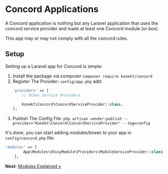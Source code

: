 # Concord Applications

A Concord application is nothing but any Laravel application that uses the concord service provider and loads at least one Concord module (or box).

This app may or may not comply with all the concord rules.

## Setup

Setting up a Laravel app for Concord is simple:

1. Install the package via composer `composer require konekt/concord`
2. Register The Provider: `config/app.php` add:
    ```php
    'providers' => [
        // Other Service Providers
    
        Konekt\Concord\ConcordServiceProvider::class,
    ];
    ```
3. Publish The Config File: `php artisan vendor:publish --provider="Konekt\Concord\ConcordServiceProvider" --tag=config`

It's done, you can start adding modules/boxes to your app in `config/concord.php` file:

```php
'modules' => [
        App\Modules\ShinyModule\Providers\ModuleServiceProvider::class
    ];
```

**Next**: [Modules Explained &raquo;](modules.md)
